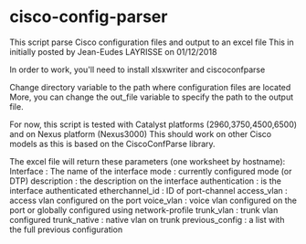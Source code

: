 # cisco-config-parser
This script parse Cisco configuration files and output to an excel file
This in initially posted by Jean-Eudes LAYRISSE on 01/12/2018

In order to work, you'll need to install xlsxwriter and ciscoconfparse

Change directory variable to the path where configuration files are located
More, you can change the out_file variable to specify the path to the output file.

For now, this script is tested with Catalyst platforms (2960,3750,4500,6500) and on Nexus platform (Nexus3000)
This should work on other Cisco models as this is based on the CiscoConfParse library.

The excel file will return these parameters (one worksheet by hostname):
Interface	: The name of the interface
mode : currently configured mode (or DTP)
description	: the description on the interface
authentication	: is the interface authenticated
etherchannel_id	: ID of port-channel
access_vlan	: access vlan configured on the port
voice_vlan	: voice vlan configured on the port or globally configured using network-profile
trunk_vlan	: trunk vlan configured
trunk_native	: native vlan on trunk
previous_config : a list with the full previous configuration

